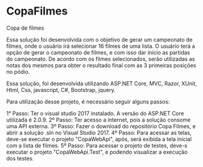 # CopaFilmes
Copa de filmes

Essa solução foi desenvolvida com o objetivo de gerar um campeonato de filmes, onde o usuário irá selecionar 16 filmes de uma lista. O usuário terá a opção de gerar o campeonato de filmes, e com isso dar início as partidas do campeonato.  De acordo com os filmes selecionados, serão utilizadas as notas dos mesmos para obter o resultado final com as 3 primeiras posições no pódio.

Essa solução, foi desenvolvida utilizando ASP.NET Core, MVC, Razor, XUnit, Html, Css, javascript, C#, Bootstrap, jquery.

Para utilização desse projeto, é necessário seguir alguns passos:

1° Passo: Ter o visual studio 2017 instalado. A versão do ASP.NET Core utilizada é 2.0.9.
2º Passo: Ter acesso a internet, pois a solução consome uma API externa.
3º Passo: Fazer o download do repositório Copa Filmes, e abrir a solução .sln no Visual Studio 2017.
4º Passo: Para acessar as telas, deve-se executar o projeto "CopaWebApi", após, será exibida a tela inicial com a lista de filmes.
5º Passo: Para acessar o projeto de testes, deve-s executar o projeto "CopaWebApi.Test", e podendo visualizar a execução dos testes.
